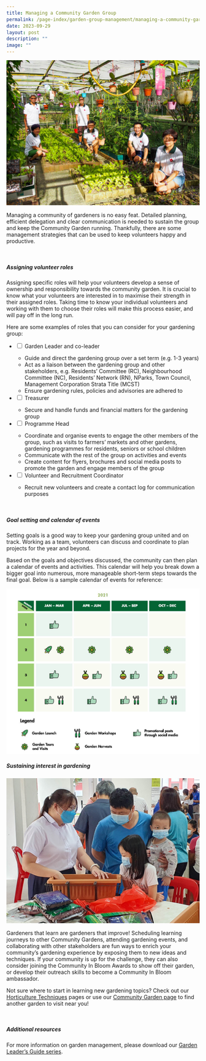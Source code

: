 ```yaml
---
title: Managing a Community Garden Group
permalink: /page-index/garden-group-management/managing-a-community-garden-group/
date: 2023-09-29
layout: post
description: ""
image: ""
---
```

<section>
	<img src="/images/Gardeners/Posing%20(10).jpg">
	<p>Managing a community of gardeners is no easy feat. Detailed planning, efficient delegation and clear communication is needed to sustain the group and keep the Community Garden running. Thankfully, there are some management strategies that can be used to keep volunteers happy and productive.</p>
	<br>
</section>

<section>
	<h5>Assigning volunteer roles</h5>
	<p>Assigning specific roles will help your volunteers develop a sense of ownership and responsibility towards the community garden. It is crucial to know what your volunteers are interested in to maximise their strength in their assigned roles. Taking time to know your individual volunteers and working with them to choose their roles will make this process easier, and will pay off in the long run.</p> 
	<p>Here are some examples of roles that you can consider for your gardening group:</p>
	<ul class="jekyllcodex_accordion">
		<li><input type="checkbox" id="accordion1">
		<label for="accordion1">Garden Leader and co-leader</label><div>
			<ul>
				<li>Guide and direct the gardening group over a set term (e.g. 1-3 years)</li>
				<li>Act as a liaison between the gardening group and other stakeholders, e.g. Residents’ Committee (RC), Neighbourhood Committee (NC), Residents’ Network (RN), NParks, Town Council, Management Corporation Strata Title (MCST)</li>
				<li>Ensure gardening rules, policies and advisories are adhered to</li>
			</ul>
		</div></li>
		<li><input type="checkbox" id="accordion2">
		<label for="accordion2">Treasurer</label><div>
			<ul>
				<li>Secure and handle funds and financial matters for the gardening group</li>
			</ul>
		</div></li>
		<li><input type="checkbox" id="accordion3">
		<label for="accordion3">Programme Head</label><div>
			<ul>
				<li>Coordinate and organise events to engage the other members of the group, such as visits to farmers’ markets and other gardens, gardening programmes for residents, seniors or school children</li>
				<li>Communicate with the rest of the group on activities and events</li>
				<li>Create content for flyers, brochures and social media posts to promote the garden and engage members of the group</li>
			</ul>
		</div></li>
		<li><input type="checkbox" id="accordion4">
		<label for="accordion4">Volunteer and Recruitment Coordinator</label><div>
			<ul>
				<li>Recruit new volunteers and create a contact log for communication purposes</li>
			</ul>
		</div></li>
	</ul>
	<br>
</section>

<section>
	<h5>Goal setting and calendar of events</h5>
	<p>Setting goals is a good way to keep your gardening group united and on track. Working as a team, volunteers can discuss and coordinate to plan projects for the year and beyond.</p>
	<p>Based on the goals and objectives discussed, the community can then plan a calendar of events and activities. This calendar will help you break down a bigger goal into numerous, more manageable short-term steps towards the final goal. Below is a sample calendar of events for reference:</p>
	<img src="/images/sample%20calendar_managingcommunitygardengroup.jpg">
	<br>
</section>

<section>
	<h5>Sustaining interest in gardening</h5>
	<img src="/images/Gardeners/Outreach%20(2).jpg">
	<p>Gardeners that learn are gardeners that improve! Scheduling learning journeys to other Community Gardens, attending gardening events, and collaborating with other stakeholders are fun ways to enrich your community’s gardening experience by exposing them to new ideas and techniques. If your community is up for the challenge, they can also consider joining the Community In Bloom Awards to show off their garden, or develop their outreach skills to become a Community In Bloom ambassador.</p>
<p>Not sure where to start in learning new gardening topics? Check out our <a href="/learn-more-about-gardening/horticulture-techniques/">Horticulture Techniques</a> pages or use our <a href="/get-involved/community-gardens">Community Garden page</a> to find another garden to visit near you!</p>
	<br>
</section>

<section>
	<h5>Additional resources</h5>
	<p>For more information on garden management, please download our <a href="https://www.nparks.gov.sg/-/media/nparks-real-content/gardening/community-gardens/start-a-community-garden/a-garden-leader's-guide-for-community-garden-projects/a-garden-leader's-guide-to-community-garden-projects-(public-housing-estates).pdf?la=en">Garden Leader’s Guide series</a>.</p>
	<br>
</section>